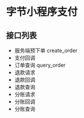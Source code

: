 # 字节小程序支付




## 接口列表

- 服务端预下单 create_order
- 支付回调 
- 订单查询 query_order
- 退款请求
- 退款回调
- 退款查询
- 分账请求
- 分账回调
- 分账查询